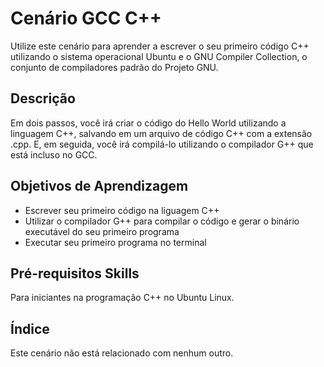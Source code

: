 # Cenário GCC C++

Utilize este cenário para aprender a escrever o seu primeiro código C++ utilizando o sistema operacional Ubuntu e o GNU Compiler Collection, o conjunto de compiladores padrão do Projeto GNU.

## Descrição

Em dois passos, você irá criar o código do Hello World utilizando a linguagem C++, salvando em um arquivo de código C++ com a extensão .cpp. E, em seguida, você irá compilá-lo utilizando o compilador G++ que está incluso no GCC. 

## Objetivos de Aprendizagem

- Escrever seu primeiro código na liguagem C++
- Utilizar o compilador G++ para compilar o código e gerar o binário executável do seu primeiro programa
- Executar seu primeiro programa no terminal

## Pré-requisitos Skills

Para iniciantes na programação C++ no Ubuntu Linux.

## Índice

Este cenário não está relacionado com nenhum outro.



